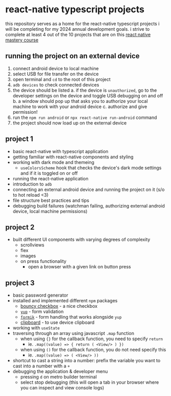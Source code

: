 # react-native typescript projects
this repository serves as a home for the react-native typescript projects i will be completing for my 2024 annual development goals. i strive to complete at least 4 out of the 10 projects that are on this [react native mastery course](https://www.youtube.com/watch?v=kGtEax1WQFg&list=PLRAV69dS1uWSjBBJ-egNNOd4mdblt1P4c&index=2)

## running the project on an external device
1. connect android device to local machine
2. select USB for file transfer on the device
3. open terminal and `cd` to the root of this project
4. `adb devices` to check connected devices
5. the device should be listed
  a. if the device is `unauthorized`, go to the developer settings on the device and toggle USB debugging on and off
  b. a window should pop up that asks you to authorize your local machine to work with your android device
  c. authorize and give permission!
6. run the `npm run android` or `npx react-native run-android` command
7. the project should now load up on the external device

## project 1
- basic react-native with typescript application
- getting familiar with react-native components and styling
- working with dark mode and themeing
  - `useColorsScheme` hook that checks the device's dark mode settings and if it is toggled on or off
- running the react-native application
- introduction to `adb`
- connecting an external android device and running the project on it (s/o to hot reload <3)
- file structure best practices and tips
- debugging build failures (watchman failing, authorizing external android device, local machine permissions)

## project 2
- built different UI components with varying degrees of complexity
  - scrollviews
  - flex
  - images
  - on press functionality
    - open a browser with a given link on button press

## project 3
- basic password generator
- installed and implemented different `npm` packages
  - [bouncy checkbox](https://www.npmjs.com/package/react-native-bouncy-checkbox) - a nice checkbox
  - [`yup`](https://www.npmjs.com/package/yup) - form validation
  - [`formik`](https://www.npmjs.com/package/formik) - form handling that works alongside `yup`
  - [clipboard](https://www.npmjs.com/package/@react-native-clipboard/clipboard) - to use device clipboard
- working with `useState`
- traversing through an array using javascript `.map` function
  - when using `{}` for the callback function, you need to specify `return`
    - ie. `.map((value) => { return ( <View/> ) })`
  - when using `()` for the callback function, you do not need specify this
    - ie. `.map((value) => ( <View/> ))`
- shortcut to cast a string into a number: prefix the variable you want to cast into a number with a `+`
- debugging the application & developer menu
  - pressing `d` on metro builder terminal
  - select stop debugging (this will open a tab in your browser where you can inspect and view console logs)